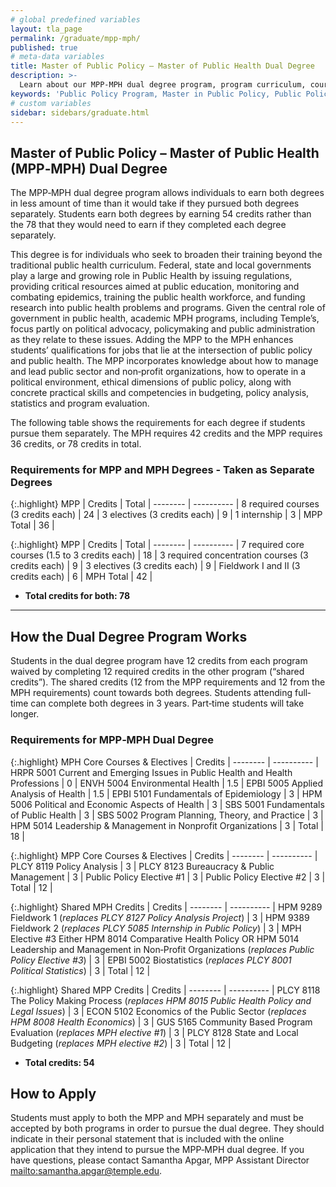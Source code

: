 ```yaml
---
# global predefined variables
layout: tla_page
permalink: /graduate/mpp-mph/
published: true
# meta-data variables
title: Master of Public Policy – Master of Public Health Dual Degree
description: >-
  Learn about our MPP-MPH dual degree program, program curriculum, course sequence, and how to apply.  
keywords: 'Public Policy Program, Master in Public Policy, Public Policy Major, Public Policy School'
# custom variables
sidebar: sidebars/graduate.html
---
```

## Master of Public Policy – Master of Public Health (MPP‐MPH) Dual Degree
The MPP‐MPH dual degree program allows individuals to earn both degrees in less amount of time than it would take if they pursued both degrees separately. Students earn both degrees by earning 54 credits rather than the 78 that they would need to earn if they completed each degree separately.

This degree is for individuals who seek to broaden their training beyond the traditional public health curriculum. Federal, state and local governments play a large and growing role in Public Health by issuing regulations, providing critical resources aimed at public education, monitoring and combating epidemics, training the public health workforce, and funding research into public health problems and programs. Given the central role of government in public health, academic MPH programs, including Temple’s, focus partly on political advocacy, policymaking and public administration as they relate to these issues. Adding the MPP to the MPH enhances students’ qualifications for jobs that lie at the intersection of public policy and public health. The MPP incorporates knowledge about how to manage and lead public sector and non‐profit organizations, how to operate in a political environment, ethical dimensions of public policy, along with concrete practical skills and competencies in budgeting, policy analysis, statistics and program evaluation.

The following table shows the requirements for each degree if students pursue them separately. The MPH requires 42 credits and the MPP requires 36 credits, or 78 credits in total.

### Requirements for MPP and MPH Degrees - Taken as Separate Degrees

{:.highlight}
MPP | Credits | Total | 
-------- | ---------- | 
8 required courses (3 credits each) | 24 | 
3 electives (3 credits each) | 9 | 
1 internship | 3 | 
MPP Total | 36 | 

{:.highlight}
MPP | Credits | Total | 
-------- | ---------- | 
7 required core courses (1.5 to 3 credits each) | 18 | 
3 required concentration courses (3 credits each) | 9 | 
3 electives (3 credits each) | 9 | 
Fieldwork I and II (3 credits each) | 6 | 
MPH Total | 42 | 

- **Total credits for both: 78**<br>

---

## How the Dual Degree Program Works
Students in the dual degree program have 12 credits from each program waived by completing 12 required credits in the other program (“shared credits”). The shared credits (12 from the MPP requirements and 12 from the MPH requirements) count towards both degrees. Students attending full‐time can complete both degrees in 3 years. Part‐time students will take longer.

### Requirements for MPP‐MPH Dual Degree

{:.highlight}
MPH Core Courses & Electives | Credits | 
-------- | ---------- | 
HRPR 5001 Current and Emerging Issues in Public Health and Health Professions | 0 | 
ENVH 5004 Environmental Health | 1.5 | 
EPBI 5005 Applied Analysis of Health | 1.5 | 
EPBI 5101 Fundamentals of Epidemiology | 3 | 
HPM 5006 Political and Economic Aspects of Health | 3 | 
SBS 5001 Fundamentals of Public Health | 3 | 
SBS 5002 Program Planning, Theory, and Practice | 3 | 
HPM 5014 Leadership & Management in Nonprofit Organizations | 3 | 
Total | 18 | 

{:.highlight}
MPP Core Courses & Electives | Credits | 
-------- | ---------- | 
PLCY 8119 Policy Analysis | 3 | 
PLCY 8123 Bureaucracy & Public Management | 3 | 
Public Policy Elective #1 | 3 | 
Public Policy Elective #2 | 3 | 
Total | 12 | 

{:.highlight}
Shared MPH Credits | Credits | 
-------- | ---------- | 
HPM 9289 Fieldwork 1 (_replaces PLCY 8127 Policy Analysis Project_) | 3 | 
HPM 9389 Fieldwork 2 (_replaces PLCY 5085 Internship in Public Policy_) | 3 | 
MPH Elective #3 Either HPM 8014 Comparative Health Policy OR HPM 5014 Leadership and Management in Non‐Profit Organizations (_replaces Public Policy Elective #3_) | 3 | 
EPBI 5002 Biostatistics (_replaces PLCY 8001 Political Statistics_) | 3 | 
Total | 12 | 

{:.highlight}
Shared MPP Credits | Credits | 
-------- | ---------- | 
PLCY 8118 The Policy Making Process (_replaces HPM 8015 Public Health Policy and Legal Issues_) | 3 | 
ECON 5102 Economics of the Public Sector (_replaces HPM 8008 Health Economics_) | 3 | 
GUS 5165 Community Based Program Evaluation (_replaces MPH elective #1_) | 3 | 
PLCY 8128 State and Local Budgeting (_replaces MPH elective #2_) | 3 | 
Total | 12 | 

- **Total credits: 54**<br>

## How to Apply
Students must apply to both the MPP and MPH separately and must be accepted by both programs in order to pursue the dual degree. They should indicate in their personal statement that is included with the online application that they intend to pursue the MPP‐MPH dual degree. If you have questions, please contact Samantha Apgar, MPP Assistant Director [mailto:samantha.apgar@temple.edu](samantha.apgar@temple.edu).
